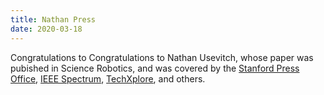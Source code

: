 ```yaml
---
title: Nathan Press
date: 2020-03-18
---
```


Congratulations to Congratulations to Nathan Usevitch, whose paper was pubished in Science Robotics, and was covered by the [Stanford Press Office](https://news.stanford.edu/2020/03/18/squishy-shape-changing-bot-roams-untethered/), [IEEE Spectrum](https://spectrum.ieee.org/automaton/robotics/robotics-hardware/stanford-giant-soft-robot-inflatable-tubes), [TechXplore](https://techxplore.com/news/2020-03-stanford-shape-changing-free-roaming-soft-robot.html), and others.
